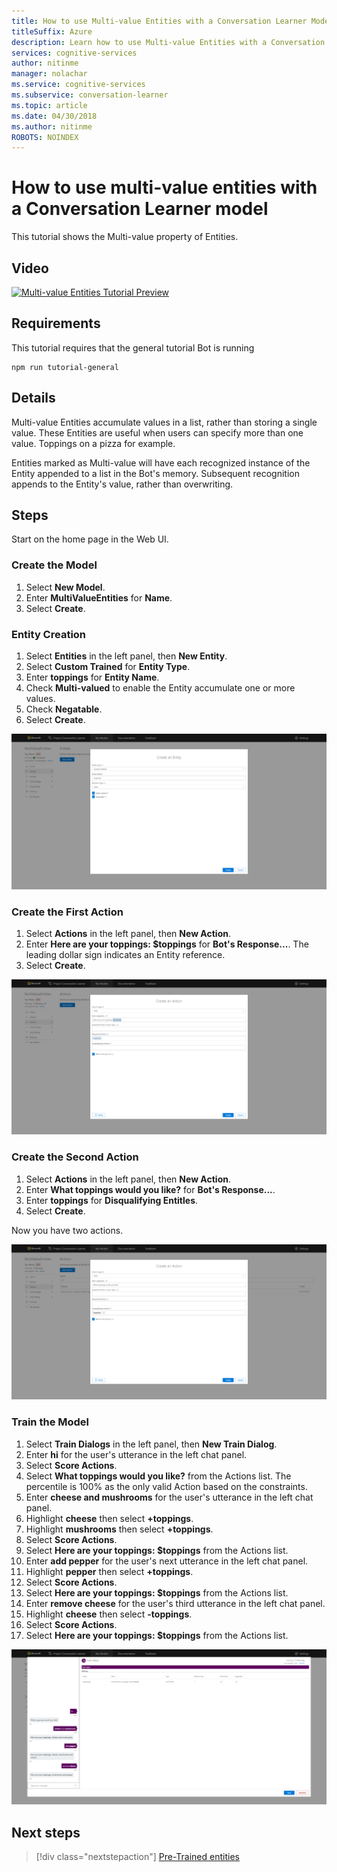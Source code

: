 ```yaml
---
title: How to use Multi-value Entities with a Conversation Learner Model - Microsoft Cognitive Services | Microsoft Docs
titleSuffix: Azure
description: Learn how to use Multi-value Entities with a Conversation Learner Model.
services: cognitive-services
author: nitinme
manager: nolachar
ms.service: cognitive-services
ms.subservice: conversation-learner
ms.topic: article
ms.date: 04/30/2018
ms.author: nitinme
ROBOTS: NOINDEX
---
```

# How to use multi-value entities with a Conversation Learner model
This tutorial shows the Multi-value property of Entities.

## Video

[![Multi-value Entities Tutorial Preview](https://aka.ms/cl_Tutorial_v3_MultiValued_Preview)](https://aka.ms/cl_Tutorial_v3_MultiValued)

## Requirements
This tutorial requires that the general tutorial Bot is running

	npm run tutorial-general

## Details
Multi-value Entities accumulate values in a list, rather than storing a single value.  These Entities are useful when users can specify more than one value. Toppings on a pizza for example.

Entities marked as Multi-value will have each recognized instance of the Entity appended to a list in the Bot's memory. Subsequent recognition appends to the Entity's value, rather than overwriting.

## Steps

Start on the home page in the Web UI.

### Create the Model

1. Select **New Model**.
2. Enter **MultiValueEntities** for **Name**.
3. Select **Create**.

### Entity Creation

1. Select **Entities** in the left panel, then **New Entity**.
2. Select **Custom Trained** for **Entity Type**.
3. Enter **toppings** for **Entity Name**.
4. Check **Multi-valued** to enable the Entity accumulate one or more values.
5. Check **Negatable**.
6. Select **Create**.

![](../media/T07_entity_create.png)

### Create the First Action

1. Select **Actions** in the left panel, then **New Action**.
2. Enter **Here are your toppings: $toppings** for **Bot's Response...**. The leading dollar sign indicates an Entity reference.
3. Select **Create**.

![](../media/T07_action_create_1.png)

### Create the Second Action

1. Select **Actions** in the left panel, then **New Action**.
2. Enter **What toppings would you like?** for **Bot's Response...**.
3. Enter **toppings** for **Disqualifying Entitles**.
4. Select **Create**.

Now you have two actions.

![](../media/T07_action_create_2.png)

### Train the Model

1. Select **Train Dialogs** in the left panel, then **New Train Dialog**.
2. Enter **hi** for the user's utterance in the left chat panel.
3. Select **Score Actions**.
4. Select **What toppings would you like?** from the Actions list. The percentile is 100% as the only valid Action based on the constraints.
5. Enter **cheese and mushrooms** for the user's utterance in the left chat panel.
6. Highlight **cheese** then select **+toppings**.
7. Highlight **mushrooms** then select **+toppings**.
8. Select **Score Actions**.
9. Select **Here are your toppings: $toppings** from the Actions list.
10. Enter **add pepper** for the user's next utterance in the left chat panel.
11. Highlight **pepper** then select **+toppings**.
12. Select **Score Actions**.
13. Select **Here are your toppings: $toppings** from the Actions list.
14. Enter **remove cheese** for the user's third utterance in the left chat panel.
15. Highlight **cheese** then select **-toppings**.
16. Select **Score Actions**.
17. Select **Here are your toppings: $toppings** from the Actions list.

![](../media/T07_training.png)

## Next steps

> [!div class="nextstepaction"]
> [Pre-Trained entities](./08-pre-trained-entities.md)
